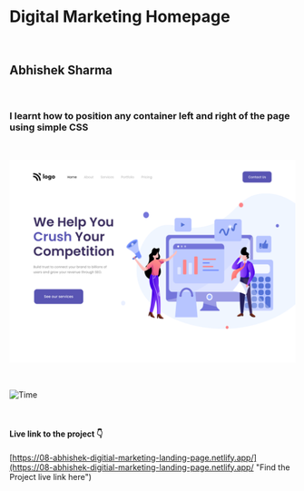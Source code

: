 # Digital Marketing Homepage

<br>

## Abhishek Sharma

<br>

### I learnt how to position any container left and right of the page using simple CSS

<br>

![Digital Marketing Homepage](./4.png)

<br>

![Time](https://img.shields.io/badge/TIme-1--2%20Hours-brightgreen "Time take to complete this project")

<br>

#### Live link to the project 👇

[https://08-abhishek-digitial-marketing-landing-page.netlify.app/](https://08-abhishek-digitial-marketing-landing-page.netlify.app/ "Find the Project live link here")
<br>

